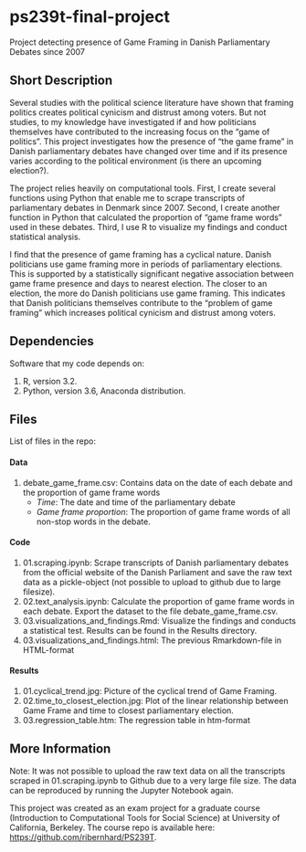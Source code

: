 # ps239t-final-project
Project detecting presence of Game Framing in Danish Parliamentary Debates since 2007

## Short Description

Several studies with the political science literature have shown that framing politics creates political cynicism and distrust among voters. But not studies, to my knowledge have investigated if and how politicians themselves have contributed to the increasing focus on the “game of politics”. This project investigates how the presence of “the game frame” in Danish parliamentary debates have changed over time and if its presence varies according to the political environment (is there an upcoming election?).

The project relies heavily on computational tools. First, I create several functions using Python that enable me to scrape transcripts of parliamentary debates in Denmark since 2007. Second, I create another function in Python that calculated the proportion of “game frame words” used in these debates. Third, I use R to visualize my findings and conduct statistical analysis.

I find that the presence of game framing has a cyclical nature. Danish politicians use game framing more in periods of parliamentary elections. This is supported by a statistically significant negative association between game frame presence and days to nearest election. The closer to an election, the more do Danish politicians use game framing. This indicates that Danish politicians themselves contribute to the “problem of game framing” which increases political cynicism and distrust among voters.

## Dependencies

Software that my code depends on:

1. R, version 3.2.
2. Python, version 3.6, Anaconda distribution.

## Files

List of files in the repo:

#### Data

1. debate_game_frame.csv: Contains data on the date of each debate and the proportion of game frame words
    - *Time*: The date and time of the parliamentary debate
    - *Game frame proportion*: The proportion of game frame words of all non-stop words in the debate.

#### Code

1. 01.scraping.ipynb: Scrape transcripts of Danish parliamentary debates from the official website of the Danish Parliament and save the raw text data as a pickle-object (not possible to upload to github due to large filesize).
2. 02.text_analysis.ipynb: Calculate the proportion of game frame words in each debate. Export the dataset to the file debate_game_frame.csv.
3. 03.visualizations_and_findings.Rmd: Visualize the findings and conducts a statistical test. Results can be found in the Results directory.
4. 03.visualizations_and_findings.html: The previous Rmarkdown-file in HTML-format

#### Results

1. 01.cyclical_trend.jpg: Picture of the cyclical trend of Game Framing. 
2. 02.time_to_closest_election.jpg: Plot of the linear relationship between Game Frame and time to closest parliamentary election.
3. 03.regression_table.htm: The regression table in htm-format

## More Information

Note: It was not possible to upload the raw text data on all the transcripts scraped in 01.scraping.ipynb to Github due to a very large file size. The data can be reproduced by running the Jupyter Notebook again. 

This project was created as an exam project for a graduate course (Introduction to Computational Tools for Social Science) at University of California, Berkeley. The course repo is available here: https://github.com/ribernhard/PS239T.

